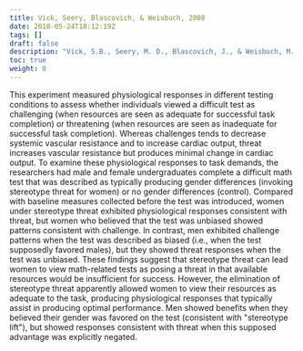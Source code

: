 ```yaml
---
title: Vick, Seery, Blascovich, & Weisbuch, 2008
date: 2018-05-24T18:12:19Z
tags: []
draft: false
description: "Vick, S.B., Seery, M. D., Blascovich, J., & Weisbuch, M. (2008). The effect of gender stereotype activation on challenge and threat motivational states. *Journal of Experimental Social Psychology, 44,* 624-630."
toc: true
weight: 0
---
```


This experiment measured physiological responses in different testing conditions to assess whether individuals viewed a difficult test as challenging (when resources are seen as adequate for successful task completion) or threatening (when resources are seen as inadequate for successful task completion). Whereas challenges tends to decrease systemic vascular resistance and to increase cardiac output, threat increases vascular resistance but produces minimal change in cardiac output. To examine these physiological responses to task demands, the researchers had male and female undergraduates complete a difficult math test that was described as typically producing gender differences (invoking stereotype threat for women) or no gender differences (control). Compared with baseline measures collected before the test was introduced, women under stereotype threat exhibited physiological responses consistent with threat, but women who believed that the test was unbiased showed patterns consistent with challenge. In contrast, men exhibited challenge patterns when the test was described as biased (i.e., when the test supposedly favored males), but they showed threat responses when the test was unbiased. These findings suggest that stereotype threat can lead women to view math-related tests as posing a threat in that available resources would be insufficient for success. However, the elimination of stereotype threat apparently allowed women to view their resources as adequate to the task, producing physiological responses that typically assist in producing optimal performance. Men showed benefits when they believed their gender was favored on the test (consistent with "stereotype lift"), but showed responses consistent with threat when this supposed advantage was explicitly negated.
